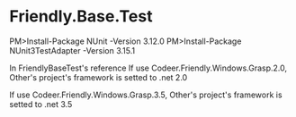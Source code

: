 # Friendly.Base.Test

PM>Install-Package NUnit -Version 3.12.0
PM>Install-Package NUnit3TestAdapter -Version 3.15.1

In FriendlyBaseTest's reference
If use Codeer.Friendly.Windows.Grasp.2.0, Other's project's framework is setted to .net 2.0

If use Codeer.Friendly.Windows.Grasp.3.5, Other's project's framework is setted to .net 3.5
